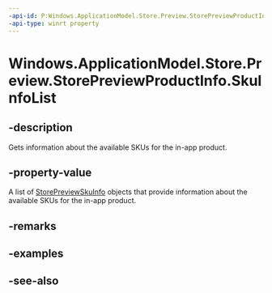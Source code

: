----api-id: P:Windows.ApplicationModel.Store.Preview.StorePreviewProductInfo.SkuInfoList
-api-type: winrt property
---<!-- Property syntaxpublic Windows.Foundation.Collections.IVectorView<Windows.ApplicationModel.Store.Preview.StorePreviewSkuInfo> SkuInfoList { get; }--># Windows.ApplicationModel.Store.Preview.StorePreviewProductInfo.SkuInfoList## -descriptionGets information about the available SKUs for the in-app product.## -property-valueA list of [StorePreviewSkuInfo](storepreviewskuinfo.md) objects that provide information about the available SKUs for the in-app product.## -remarks## -examples## -see-also